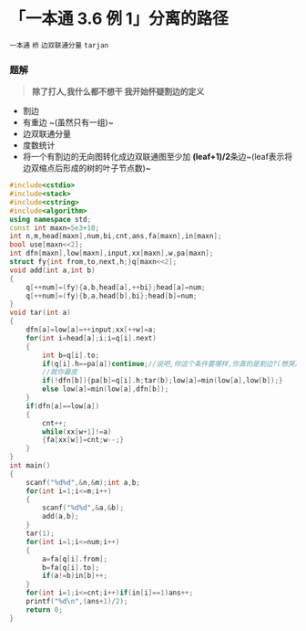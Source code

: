 # 「一本通 3.6 例 1」分离的路径
`一本通` `桥` `边双联通分量` `tarjan`
### 题解
> **除了打人,我什么都不想干
我开始怀疑割边的定义**

- 割边
- 有重边 ~(虽然只有一组)~
- 边双联通分量
- 度数统计
- 将一个有割边的无向图转化成边双联通图至少加 **(leaf+1)/2**条边~(leaf表示将边双缩点后形成的树的叶子节点数)~

```cpp
#include<cstdio>
#include<stack>
#include<cstring>
#include<algorithm>
using namespace std;
const int maxn=5e3+10;
int n,m,head[maxn],num,bi,cnt,ans,fa[maxn],in[maxn];
bool use[maxn<<2];
int dfn[maxn],low[maxn],input,xx[maxn],w,pa[maxn];
struct fy{int from,to,next,h;}q[maxn<<2];
void add(int a,int b)
{
	q[++num]=(fy){a,b,head[a],++bi};head[a]=num;
	q[++num]=(fy){b,a,head[b],bi};head[b]=num;
}
void tar(int a)
{
	dfn[a]=low[a]=++input;xx[++w]=a;
	for(int i=head[a];i;i=q[i].next)
	{
		int b=q[i].to;
		if(q[i].h==pa[a])continue;//说吧,你这个条件要哪样,你真的是割边?(想哭)
		//就你最皮
		if(!dfn[b]){pa[b]=q[i].h;tar(b);low[a]=min(low[a],low[b]);}
		else low[a]=min(low[a],dfn[b]);
	}
	if(dfn[a]==low[a])
	{
		cnt++;
		while(xx[w+1]!=a)
		{fa[xx[w]]=cnt;w--;}
	}
}
int main()
{
	scanf("%d%d",&n,&m);int a,b;
	for(int i=1;i<=m;i++)
	{
		scanf("%d%d",&a,&b);
		add(a,b);
	}
	tar(1);
	for(int i=1;i<=num;i++)
	{
		a=fa[q[i].from];
		b=fa[q[i].to];
		if(a!=b)in[b]++;
	}
	for(int i=1;i<=cnt;i++)if(in[i]==1)ans++;
	printf("%d\n",(ans+1)/2);
	return 0;
}
```
<!--stackedit_data:
eyJoaXN0b3J5IjpbLTEyMDUzNjY3MzJdfQ==
-->
